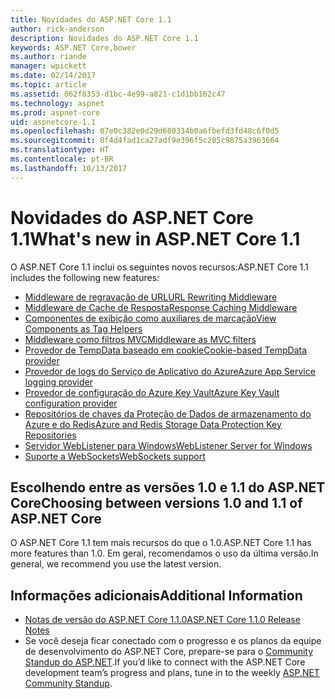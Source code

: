 ```yaml
---
title: Novidades do ASP.NET Core 1.1
author: rick-anderson
description: Novidades do ASP.NET Core 1.1
keywords: ASP.NET Core,bower
ms.author: riande
manager: wpickett
ms.date: 02/14/2017
ms.topic: article
ms.assetid: 062f8353-d1bc-4e99-a821-c1d1bb162c47
ms.technology: aspnet
ms.prod: aspnet-core
uid: aspnetcore-1.1
ms.openlocfilehash: 07e0c382e0d29d680334b0a6fbefd3fd48c6f0d5
ms.sourcegitcommit: 8f4d4fad1ca27adf9e396f5c205c9875a3963664
ms.translationtype: HT
ms.contentlocale: pt-BR
ms.lasthandoff: 10/13/2017
---
```

# <a name="whats-new-in-aspnet-core-11"></a><span data-ttu-id="8fd3a-104">Novidades do ASP.NET Core 1.1</span><span class="sxs-lookup"><span data-stu-id="8fd3a-104">What's new in ASP.NET Core 1.1</span></span>

<span data-ttu-id="8fd3a-105">O ASP.NET Core 1.1 inclui os seguintes novos recursos:</span><span class="sxs-lookup"><span data-stu-id="8fd3a-105">ASP.NET Core 1.1 includes the following new features:</span></span>

- [<span data-ttu-id="8fd3a-106">Middleware de regravação de URL</span><span class="sxs-lookup"><span data-stu-id="8fd3a-106">URL Rewriting Middleware</span></span>](xref:fundamentals/url-rewriting)
- [<span data-ttu-id="8fd3a-107">Middleware de Cache de Resposta</span><span class="sxs-lookup"><span data-stu-id="8fd3a-107">Response Caching Middleware</span></span>](xref:performance/caching/middleware)
- [<span data-ttu-id="8fd3a-108">Componentes de exibição como auxiliares de marcação</span><span class="sxs-lookup"><span data-stu-id="8fd3a-108">View Components as Tag Helpers</span></span>](xref:mvc/views/view-components#invoking-a-view-component-as-a-tag-helper)
- [<span data-ttu-id="8fd3a-109">Middleware como filtros MVC</span><span class="sxs-lookup"><span data-stu-id="8fd3a-109">Middleware as MVC filters</span></span>](xref:mvc/controllers/filters#using-middleware-in-the-filter-pipeline)
- [<span data-ttu-id="8fd3a-110">Provedor de TempData baseado em cookie</span><span class="sxs-lookup"><span data-stu-id="8fd3a-110">Cookie-based TempData provider</span></span>](xref:fundamentals/app-state#tempdata-providers)
- [<span data-ttu-id="8fd3a-111">Provedor de logs do Serviço de Aplicativo do Azure</span><span class="sxs-lookup"><span data-stu-id="8fd3a-111">Azure App Service logging provider</span></span>](xref:fundamentals/logging#appservice)
- [<span data-ttu-id="8fd3a-112">Provedor de configuração do Azure Key Vault</span><span class="sxs-lookup"><span data-stu-id="8fd3a-112">Azure Key Vault configuration provider</span></span>](xref:security/key-vault-configuration)
- [<span data-ttu-id="8fd3a-113">Repositórios de chaves da Proteção de Dados de armazenamento do Azure e do Redis</span><span class="sxs-lookup"><span data-stu-id="8fd3a-113">Azure and Redis Storage Data Protection Key Repositories</span></span>](xref:security/data-protection/implementation/key-storage-providers#azure-and-redis)
- [<span data-ttu-id="8fd3a-114">Servidor WebListener para Windows</span><span class="sxs-lookup"><span data-stu-id="8fd3a-114">WebListener Server for Windows</span></span>](xref:fundamentals/servers/weblistener)
- [<span data-ttu-id="8fd3a-115">Suporte a WebSockets</span><span class="sxs-lookup"><span data-stu-id="8fd3a-115">WebSockets support</span></span>](xref:fundamentals/websockets)

## <a name="choosing-between-versions-10-and-11-of-aspnet-core"></a><span data-ttu-id="8fd3a-116">Escolhendo entre as versões 1.0 e 1.1 do ASP.NET Core</span><span class="sxs-lookup"><span data-stu-id="8fd3a-116">Choosing between versions 1.0 and 1.1 of ASP.NET Core</span></span>

<span data-ttu-id="8fd3a-117">O ASP.NET Core 1.1 tem mais recursos do que o 1.0.</span><span class="sxs-lookup"><span data-stu-id="8fd3a-117">ASP.NET Core 1.1 has more features than 1.0.</span></span> <span data-ttu-id="8fd3a-118">Em geral, recomendamos o uso da última versão.</span><span class="sxs-lookup"><span data-stu-id="8fd3a-118">In general, we recommend you use the latest version.</span></span>

## <a name="additional-information"></a><span data-ttu-id="8fd3a-119">Informações adicionais</span><span class="sxs-lookup"><span data-stu-id="8fd3a-119">Additional Information</span></span>

- [<span data-ttu-id="8fd3a-120">Notas de versão do ASP.NET Core 1.1.0</span><span class="sxs-lookup"><span data-stu-id="8fd3a-120">ASP.NET Core 1.1.0 Release Notes</span></span>](https://github.com/aspnet/Home/releases/tag/1.1.0)
- <span data-ttu-id="8fd3a-121">Se você deseja ficar conectado com o progresso e os planos da equipe de desenvolvimento do ASP.NET Core, prepare-se para o [Community Standup do ASP.NET](https://live.asp.net/).</span><span class="sxs-lookup"><span data-stu-id="8fd3a-121">If you’d like to connect with the ASP.NET Core development team’s progress and plans, tune in to the weekly [ASP.NET Community Standup](https://live.asp.net/).</span></span>
